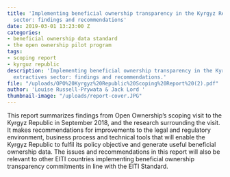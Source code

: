 ```yaml
---
title: 'Implementing beneficial ownership transparency in the Kyrgyz Republic extractives
  sector: findings and recommendations'
date: 2019-03-01 13:23:00 Z
categories:
- beneficial ownership data standard
- the open ownership pilot program
tags:
- scoping report
- kyrguz republic
description: 'Implementing beneficial ownership transparency in the Kyrgyz Republic
  extractives sector: findings and recommendations.'
file: "/uploads/OPO%20Kyrgyz%20Republic%20Scoping%20Report%20(2).pdf"
author: 'Louise Russell-Prywata & Jack Lord '
thumbnail-image: "/uploads/report-cover.JPG"
---
```


This report summarizes findings from Open Ownership’s
scoping visit to the Kyrgyz Republic in September 2018,
and the research surrounding the visit. It makes recommendations for improvements to the legal and
regulatory environment, business process and technical
tools that will enable the Kyrgyz Republic to fulfil its policy objective and generate useful beneficial ownership data. The issues and recommendations in this report will also be relevant to other EITI countries implementing beneficial ownership transparency commitments in line with the EITI Standard.